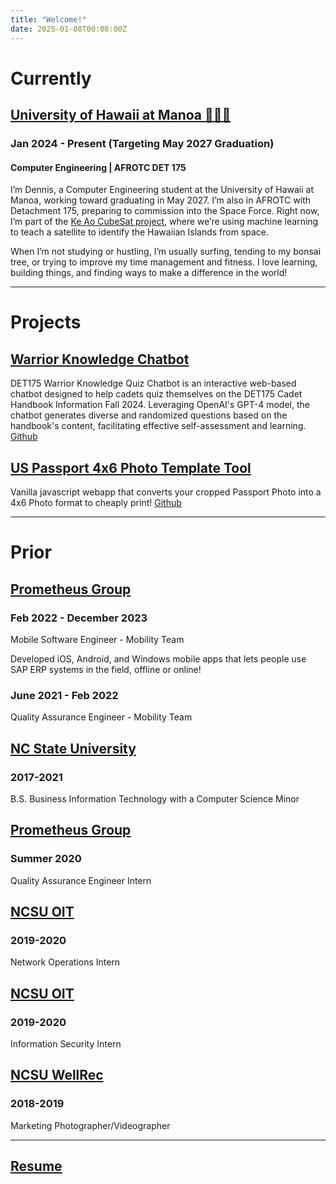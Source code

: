 ```yaml
---
title: "Welcome!"
date: 2025-01-08T00:00:00Z
---
```


# Currently

## [University of Hawaii at Manoa 🧑🏽‍💻](https://ece.hawaii.edu/home/)

### Jan 2024 - Present (Targeting May 2027 Graduation)

#### Computer Engineering | AFROTC DET 175

I’m Dennis, a Computer Engineering student at the University of Hawaii at Manoa, working toward graduating in May 2027. I’m also in AFROTC with Detachment 175, preparing to commission into the Space Force. Right now, I’m part of the [Ke Ao CubeSat project](https://digitalcommons.usu.edu/smallsat/2021/all2021/18/), where we’re using machine learning to teach a satellite to identify the Hawaiian Islands from space.

When I’m not studying or hustling, I’m usually surfing, tending to my bonsai tree, or trying to improve my time management and fitness. I love learning, building things, and finding ways to make a difference in the world!

---

# Projects

## [Warrior Knowledge Chatbot](https://wkchatbot.xyz)

DET175 Warrior Knowledge Quiz Chatbot is an interactive web-based chatbot designed to help cadets quiz themselves on the DET175 Cadet Handbook Information Fall 2024. Leveraging OpenAI's GPT-4 model, the chatbot generates diverse and randomized questions based on the handbook's content, facilitating effective self-assessment and learning. [Github](https://github.com/sozodennis01/Det175WarriorKnowledgeChatBot)

## [US Passport 4x6 Photo Template Tool](https://sozodennis01.github.io/free-passport-photos-4x6/)

Vanilla javascript webapp that converts your cropped Passport Photo into a 4x6 Photo format to cheaply print! [Github](https://github.com/sozodennis01/free-passport-photos-4x6)

---

# Prior

## [Prometheus Group](https://www.prometheusgroup.com/solutions/mobility)
### Feb 2022 - December 2023

Mobile Software Engineer - Mobility Team

Developed iOS, Android, and Windows mobile apps that lets people use SAP ERP systems in the field, offline or online!

### June 2021 - Feb 2022

Quality Assurance Engineer - Mobility Team

## [NC State University](https://www.ncsu.edu)

### 2017-2021

B.S. Business Information Technology with a Computer Science Minor  

## [Prometheus Group](https://www.prometheusgroup.com/solutions/mobility)

### Summer 2020

Quality Assurance Engineer Intern  

## [NCSU OIT](https://oit.ncsu.edu/)

### 2019-2020

Network Operations Intern  

## [NCSU OIT](https://oit.ncsu.edu/)

### 2019-2020

 Information Security Intern  

## [NCSU WellRec](https://wellrec.dasa.ncsu.edu/)

### 2018-2019

 Marketing Photographer/Videographer  

---

## [Resume](/Sarsozo-TechResume2022.pdf)
